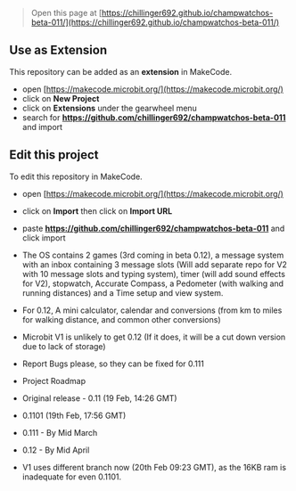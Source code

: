 
> Open this page at [https://chillinger692.github.io/champwatchos-beta-011/](https://chillinger692.github.io/champwatchos-beta-011/)

## Use as Extension

This repository can be added as an **extension** in MakeCode.

* open [https://makecode.microbit.org/](https://makecode.microbit.org/)
* click on **New Project**
* click on **Extensions** under the gearwheel menu
* search for **https://github.com/chillinger692/champwatchos-beta-011** and import

## Edit this project

To edit this repository in MakeCode.

* open [https://makecode.microbit.org/](https://makecode.microbit.org/)
* click on **Import** then click on **Import URL**
* paste **https://github.com/chillinger692/champwatchos-beta-011** and click import

* The OS contains 2 games (3rd coming in beta 0.12), a message system with an inbox containing 3 message slots (Will add separate repo for V2 with 10 message slots and typing system), timer (will add sound effects for V2), stopwatch, Accurate Compass, a Pedometer (with walking and running distances) and a Time setup and view system.

* For 0.12, A mini calculator, calendar and conversions (from km to miles for walking distance, and common other conversions)
* Microbit V1 is unlikely to get 0.12 (If it does, it will be a cut down version due to lack of storage)
* Report Bugs please, so they can be fixed for 0.111

* Project Roadmap
* Original release - 0.11 (19 Feb, 14:26 GMT)
* 0.1101 (19th Feb, 17:56 GMT)
* 0.111 - By Mid March
* 0.12 - By Mid April
  
* V1 uses different branch now (20th Feb 09:23 GMT), as the 16KB ram is inadequate for even 0.1101.


